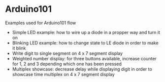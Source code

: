 # Arduino101

Examples used for Arduino101 flow
- Simple LED example: how to wire up a diode in a propper way and turn it on
- Blinking LED example: how to change state to LE diode in order to make it blink
- Write digit to single segment on 4 x 7 segment display
- Weighted number display: for three buttons available, increase counter for 1, 2 and 3 depending which one has been pressed
- Multiplex showcase: decrease delay while displaying digit in order to showcase time multiplex on 4 x 7 segment display
